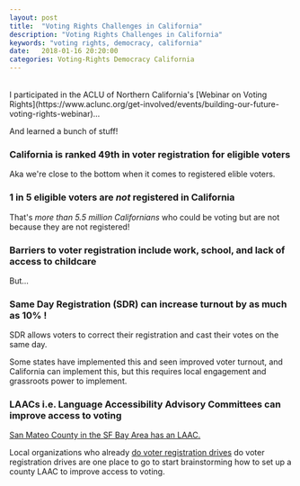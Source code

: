 ```yaml
---
layout: post
title:  "Voting Rights Challenges in California"
description: "Voting Rights Challenges in California"
keywords: "voting rights, democracy, california"
date:   2018-01-16 20:20:00
categories: Voting-Rights Democracy California
---
```

<br>
I participated in the ACLU of Northern California's [Webinar on Voting Rights](https://www.aclunc.org/get-involved/events/building-our-future-voting-rights-webinar)...

And learned a bunch of stuff!


### California is ranked 49th in voter registration for eligible voters

Aka we're close to the bottom when it comes to registered elible voters.


### 1 in 5 eligible voters are _not_ registered in California

That's *more than 5.5 million Californians* who could be voting but are not because they are not registered!


### Barriers to voter registration include work, school, and lack of access to childcare

But...


### Same Day Registration (SDR) can increase turnout by as much as 10% !

SDR allows voters to correct their registration and cast their votes on the same day.

Some states have implemented this and seen improved voter turnout, and California can implement this, but this requires local engagement and grassroots power to implement.


### LAACs i.e. Language Accessibility Advisory Committees can improve access to voting

[San Mateo County in the SF Bay Area has an LAAC.](https://www.shapethefuture.org/laac/)

Local organizations who already [do voter registration drives](https://sites.google.com/view/sfcounty-voter-reg-drive/home) do voter registration drives are one place to go to start brainstorming how to set up a county LAAC to improve access to voting.
